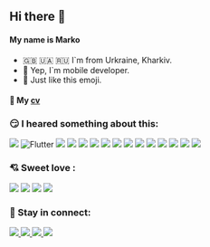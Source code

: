## Hi there 👋

#### My name is Marko

- 🇬🇧 🇺🇦 🇷🇺  I`m from Urkraine, Kharkiv.
- 📱 Yep, I`m mobile developer.
- 🚀 Just like this emoji.

#### 📄 My [cv](https://github.com/Stardusted1/Stardusted1/raw/master/Marko-Flutter.pdf)

### 😏 I heared something about this:
![](https://img.shields.io/badge/Dart-0175C2?style=for-the-badge&logo=dart&logoColor=white)
![Flutter](https://img.shields.io/badge/Flutter-FFF?style=for-the-badge&logo=flutter&logoColor=blue&background=white)
![](https://img.shields.io/badge/JavaScript-F7DF1E?style=for-the-badge&logo=javascript&logoColor=black)
![](https://img.shields.io/badge/Bootstrap-563D7C?style=for-the-badge&logo=bootstrap&logoColor=white)
![](https://img.shields.io/badge/React-20232A?style=for-the-badge&logo=react&logoColor=FF00FC)
![](https://img.shields.io/badge/AngularJS-E23237?style=for-the-badge&logo=angularjs&logoColor=white)
![](https://img.shields.io/badge/jQuery-0769AD?style=for-the-badge&logo=jquery&logoColor=white)
![](https://img.shields.io/badge/Python-3776AB?style=for-the-badge&logo=python&logoColor=white)
![](https://img.shields.io/badge/Django-092E20?style=for-the-badge&logo=django&logoColor=white)
![](https://img.shields.io/badge/Java-ED8B00?style=for-the-badge&logo=java&logoColor=white)
![](https://img.shields.io/badge/PostgreSQL-316192?style=for-the-badge&logo=postgresql&logoColor=white) 
![](https://img.shields.io/badge/Spring-6DB33F?style=for-the-badge&logo=spring&logoColor=white) 
![](https://img.shields.io/badge/C%23-239120?style=for-the-badge&logo=c-sharp&logoColor=white)
![](https://img.shields.io/badge/.NET-5C2D91?style=for-the-badge&logo=.net&logoColor=white)
![](https://img.shields.io/badge/firebase-1a73e8?style=for-the-badge&logo=firebase&logoColor=fec928)

### 💘 Sweet love :
![](https://img.shields.io/badge/Intellij_Idea-087cfa?style=for-the-badge&logo=Intellij-idea&logoColor=000000)
![](https://img.shields.io/badge/Android_Studio-fff?style=for-the-badge&logo=android-studio&logoColor=3ddc84)
![](https://img.shields.io/badge/Webstorm-07c3f2?style=for-the-badge&logo=Webstorm&logoColor=fcf84a)
![](https://img.shields.io/badge/PyCharm-000?style=for-the-badge&logo=PyCharm&logoColor=21d789)


### 🍻 Stay in connect:
[ ![](https://img.shields.io/badge/LinkedIn-0077B5?style=for-the-badge&logo=linkedin&logoColor=white) ](https://www.linkedin.com/in/stardusted1/)
[ ![](https://img.shields.io/badge/Telegram-2CA5E0?style=for-the-badge&logo=telegram&logoColor=white) ](https://t.me/Std_1)
[ ![](https://img.shields.io/badge/Gmail-D14836?style=for-the-badge&logo=gmail&logoColor=white) ](mailto:refineanswer@gmail.com)
[ ![](https://img.shields.io/badge/MY_CV-fff?style=for-the-badge&logo=rss&logoColor=red) ](https://github.com/Stardusted1/Stardusted1/raw/master/Marko-Flutter.pdf)
